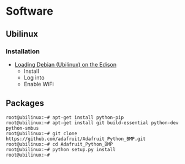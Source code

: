 Software
==

## Ubilinux

### Installation

- [Loading Debian (Ubilinux) on the Edison ](https://learn.sparkfun.com/tutorials/loading-debian-ubilinux-on-the-edison)
  - Install 
  - Log into
  - Enable WiFi

## Packages

    root@ubilinux:~# apt-get install python-pip
    root@ubilinux:~# apt-get install git build-essential python-dev python-smbus
    root@ubilinux:~# git clone https://github.com/adafruit/Adafruit_Python_BMP.git
    root@ubilinux:~# cd Adafruit_Python_BMP
    root@ubilinux:~# python setup.py install
    root@ubilinux:~# 

    
